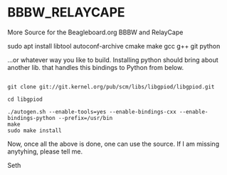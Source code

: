 # BBBW_RELAYCAPE
More Source for the Beagleboard.org BBBW and RelayCape

sudo apt install libtool autoconf-archive cmake make gcc g++ git python

...or whatever way you like to build. Installing python should bring about another lib. that handles this bindings to Python from below.

```

git clone git://git.kernel.org/pub/scm/libs/libgpiod/libgpiod.git

cd libgpiod

./autogen.sh --enable-tools=yes --enable-bindings-cxx --enable-bindings-python --prefix=/usr/bin
make 
sudo make install

```

Now, once all the above is done, one can use the source. If I am missing anytyhing, please tell me.

Seth
